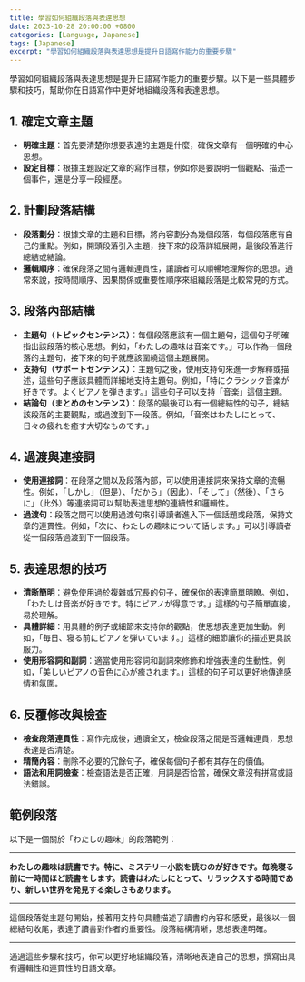 ```yaml
---
title: 學習如何組織段落與表達思想
date: 2023-10-28 20:00:00 +0800
categories: [Language, Japanese]
tags: [Japanese] 
excerpt: "學習如何組織段落與表達思想是提升日語寫作能力的重要步驟"
---
```


學習如何組織段落與表達思想是提升日語寫作能力的重要步驟。以下是一些具體步驟和技巧，幫助你在日語寫作中更好地組織段落和表達思想。

## **1. 確定文章主題**
- **明確主題**：首先要清楚你想要表達的主題是什麼，確保文章有一個明確的中心思想。
- **設定目標**：根據主題設定文章的寫作目標，例如你是要說明一個觀點、描述一個事件，還是分享一段經歷。

## **2. 計劃段落結構**
- **段落劃分**：根據文章的主題和目標，將內容劃分為幾個段落，每個段落應有自己的重點。例如，開頭段落引入主題，接下來的段落詳細展開，最後段落進行總結或結論。
- **邏輯順序**：確保段落之間有邏輯連貫性，讓讀者可以順暢地理解你的思想。通常來說，按時間順序、因果關係或重要性順序來組織段落是比較常見的方式。

## **3. 段落內部結構**
- **主題句（トピックセンテンス）**：每個段落應該有一個主題句，這個句子明確指出該段落的核心思想。例如，「わたしの趣味は音楽です。」可以作為一個段落的主題句，接下來的句子就應該圍繞這個主題展開。
- **支持句（サポートセンテンス）**：主題句之後，使用支持句來進一步解釋或描述，這些句子應該具體而詳細地支持主題句。例如，「特にクラシック音楽が好きです。よくピアノを弾きます。」這些句子可以支持「音楽」這個主題。
- **結論句（まとめのセンテンス）**：段落的最後可以有一個總結性的句子，總結該段落的主要觀點，或過渡到下一段落。例如，「音楽はわたしにとって、日々の疲れを癒す大切なものです。」

## **4. 過渡與連接詞**
- **使用連接詞**：在段落之間以及段落內部，可以使用連接詞來保持文章的流暢性。例如，「しかし」（但是）、「だから」（因此）、「そして」（然後）、「さらに」（此外）等連接詞可以幫助表達思想的連續性和邏輯性。
- **過渡句**：段落之間可以使用過渡句來引導讀者進入下一個話題或段落，保持文章的連貫性。例如，「次に、わたしの趣味について話します。」可以引導讀者從一個段落過渡到下一個段落。

## **5. 表達思想的技巧**
- **清晰簡明**：避免使用過於複雜或冗長的句子，確保你的表達簡單明瞭。例如，「わたしは音楽が好きです。特にピアノが得意です。」這樣的句子簡單直接，易於理解。
- **具體詳細**：用具體的例子或細節來支持你的觀點，使思想表達更加生動。例如，「毎日、寝る前にピアノを弾いています。」這樣的細節讓你的描述更具說服力。
- **使用形容詞和副詞**：適當使用形容詞和副詞來修飾和增強表達的生動性。例如，「美しいピアノの音色に心が癒されます。」這樣的句子可以更好地傳達感情和氛圍。

## **6. 反覆修改與檢查**
- **檢查段落連貫性**：寫作完成後，通讀全文，檢查段落之間是否邏輯連貫，思想表達是否清楚。
- **精簡內容**：刪除不必要的冗餘句子，確保每個句子都有其存在的價值。
- **語法和用詞檢查**：檢查語法是否正確，用詞是否恰當，確保文章沒有拼寫或語法錯誤。

## **範例段落**
以下是一個關於「わたしの趣味」的段落範例：

---

**わたしの趣味は読書です。特に、ミステリー小説を読むのが好きです。毎晩寝る前に一時間ほど読書をします。読書はわたしにとって、リラックスする時間であり、新しい世界を発見する楽しさもあります。**

---

這個段落從主題句開始，接著用支持句具體描述了讀書的內容和感受，最後以一個總結句收尾，表達了讀書對作者的重要性。段落結構清晰，思想表達明確。

---

通過這些步驟和技巧，你可以更好地組織段落，清晰地表達自己的思想，撰寫出具有邏輯性和連貫性的日語文章。
